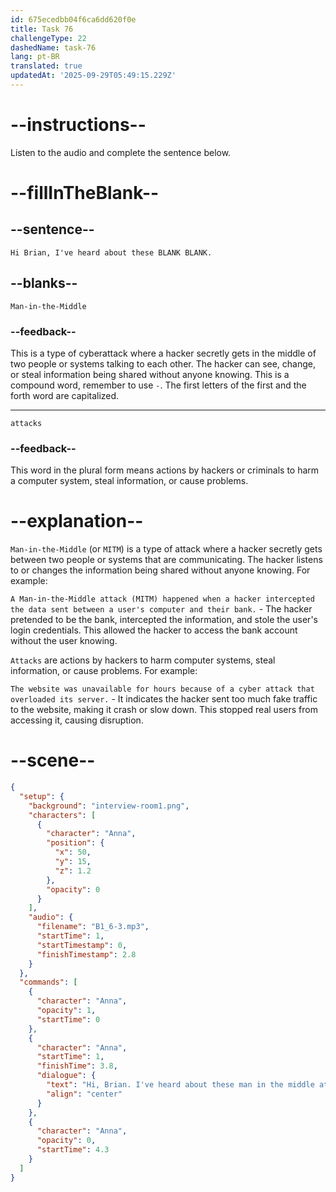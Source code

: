 ```yaml
---
id: 675ecedbb04f6ca6dd620f0e
title: Task 76
challengeType: 22
dashedName: task-76
lang: pt-BR
translated: true
updatedAt: '2025-09-29T05:49:15.229Z'
---
```


<!-- (Audio) Anna: Hi Brian, I've heard about these Man-in-the-Middle attacks. -->

# --instructions--

Listen to the audio and complete the sentence below.

# --fillInTheBlank--

## --sentence--

`Hi Brian, I've heard about these BLANK BLANK.`

## --blanks--

`Man-in-the-Middle`

### --feedback--

This is a type of cyberattack where a hacker secretly gets in the middle of two people or systems talking to each other. The hacker can see, change, or steal information being shared without anyone knowing. This is a compound word, remember to use `-`. The first letters of the first and the forth word are capitalized.

---

`attacks`

### --feedback--

This word in the plural form means actions by hackers or criminals to harm a computer system, steal information, or cause problems.

# --explanation--

`Man-in-the-Middle` (or `MITM`) is a type of attack where a hacker secretly gets between two people or systems that are communicating. The hacker listens to or changes the information being shared without anyone knowing. For example:

`A Man-in-the-Middle attack (MITM) happened when a hacker intercepted the data sent between a user's computer and their bank.` - The hacker pretended to be the bank, intercepted the information, and stole the user's login credentials. This allowed the hacker to access the bank account without the user knowing.

`Attacks` are actions by hackers to harm computer systems, steal information, or cause problems. For example:

`The website was unavailable for hours because of a cyber attack that overloaded its server.` - It indicates the hacker sent too much fake traffic to the website, making it crash or slow down. This stopped real users from accessing it, causing disruption.

# --scene--

```json
{
  "setup": {
    "background": "interview-room1.png",
    "characters": [
      {
        "character": "Anna",
        "position": {
          "x": 50,
          "y": 15,
          "z": 1.2
        },
        "opacity": 0
      }
    ],
    "audio": {
      "filename": "B1_6-3.mp3",
      "startTime": 1,
      "startTimestamp": 0,
      "finishTimestamp": 2.8
    }
  },
  "commands": [
    {
      "character": "Anna",
      "opacity": 1,
      "startTime": 0
    },
    {
      "character": "Anna",
      "startTime": 1,
      "finishTime": 3.8,
      "dialogue": {
        "text": "Hi, Brian. I've heard about these man in the middle attacks.",
        "align": "center"
      }
    },
    {
      "character": "Anna",
      "opacity": 0,
      "startTime": 4.3
    }
  ]
}
```
